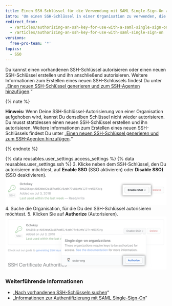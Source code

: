 ```yaml
---
title: Einen SSH-Schlüssel für die Verwendung mit SAML Single-Sign-On autorisieren
intro: 'Um einen SSH-Schlüssel in einer Organisation zu verwenden, die SAML Single Sign-On (SSO) nutzt, musst Du den Schlüssel zunächst autorisieren.'
redirect_from:
  - /articles/authorizing-an-ssh-key-for-use-with-a-saml-single-sign-on-organization/
  - /articles/authorizing-an-ssh-key-for-use-with-saml-single-sign-on
versions:
  free-pro-team: '*'
topics:
  - SSO
---
```


Du kannst einen vorhandenen SSH-Schlüssel autorisieren oder einen neuen SSH-Schlüssel erstellen und ihn anschließend autorisieren. Weitere Informationen zum Erstellen eines neuen SSH-Schlüssels findest Du unter „[Einen neuen SSH-Schlüssel generieren und zum SSH-Agenten hinzufügen](/articles/generating-a-new-ssh-key-and-adding-it-to-the-ssh-agent).“

{% note %}

**Hinweis:** Wenn Deine SSH-Schlüssel-Autorisierung von einer Organisation aufgehoben wird, kannst Du denselben Schlüssel nicht wieder autorisieren. Du musst stattdessen einen neuen SSH-Schlüssel erstellen und ihn autorisieren. Weitere Informationen zum Erstellen eines neuen SSH-Schlüssels findest Du unter „[Einen neuen SSH-Schlüssel generieren und zum SSH-Agenten hinzufügen](/articles/generating-a-new-ssh-key-and-adding-it-to-the-ssh-agent).“

{% endnote %}

{% data reusables.user_settings.access_settings %}
{% data reusables.user_settings.ssh %}
3. Klicke neben dem SSH-Schlüssel, den Du autorisieren möchtest, auf **Enable SSO** (SSO aktivieren) oder **Disable SSO)** (SSO deaktivieren). ![Schaltfläche „SSO token authorize" (Autorisieren des SSO-Tokens)](/assets/images/help/settings/ssh-sso-button.png)
4. Suche die Organisation, für die Du den SSH-Schlüssel autorisieren möchtest.
5. Klicken Sie auf **Authorize** (Autorisieren). ![Schaltfläche „Token authorize" (Autorisieren des Tokens)](/assets/images/help/settings/ssh-sso-authorize.png)

### Weiterführende Informationen

- „[Nach vorhandenen SSH-Schlüsseln suchen](/articles/checking-for-existing-ssh-keys)“
- „[Informationen zur Authentifizierung mit SAML Single-Sign-On](/articles/about-authentication-with-saml-single-sign-on)“
